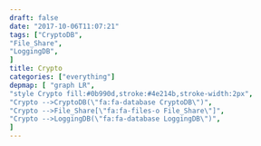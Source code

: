 ```yaml
---
draft: false
date: "2017-10-06T11:07:21"
tags: ["CryptoDB",
"File_Share",
"LoggingDB",
]
title: Crypto
categories: ["everything"]
depmap: [ "graph LR",
"style Crypto fill:#0b990d,stroke:#4e214b,stroke-width:2px",
"Crypto -->CryptoDB(\"fa:fa-database CryptoDB\")",
"Crypto -->File_Share[\"fa:fa-files-o File_Share\"]",
"Crypto -->LoggingDB(\"fa:fa-database LoggingDB\")",
]
---
```

